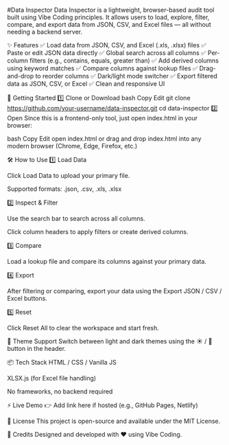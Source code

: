 #Data Inspector
Data Inspector is a lightweight, browser-based audit tool built using Vibe Coding principles. It allows users to load, explore, filter, compare, and export data from JSON, CSV, and Excel files — all without needing a backend server.


✨ Features
✅ Load data from JSON, CSV, and Excel (.xls, .xlsx) files
✅ Paste or edit JSON data directly
✅ Global search across all columns
✅ Per-column filters (e.g., contains, equals, greater than)
✅ Add derived columns using keyword matches
✅ Compare columns against lookup files
✅ Drag-and-drop to reorder columns
✅ Dark/light mode switcher
✅ Export filtered data as JSON, CSV, or Excel
✅ Clean and responsive UI

🚀 Getting Started
1️⃣ Clone or Download
bash
Copy
Edit
git clone https://github.com/your-username/data-inspector.git
cd data-inspector
2️⃣ Open
Since this is a frontend-only tool, just open index.html in your browser:

bash
Copy
Edit
open index.html
or
drag and drop index.html into any modern browser (Chrome, Edge, Firefox, etc.)

🛠 How to Use
1️⃣ Load Data

Click Load Data to upload your primary file.

Supported formats: .json, .csv, .xls, .xlsx

2️⃣ Inspect & Filter

Use the search bar to search across all columns.

Click column headers to apply filters or create derived columns.

3️⃣ Compare

Load a lookup file and compare its columns against your primary data.

4️⃣ Export

After filtering or comparing, export your data using the Export JSON / CSV / Excel buttons.

5️⃣ Reset

Click Reset All to clear the workspace and start fresh.

🌙 Theme Support
Switch between light and dark themes using the ☀️ / 🌙 button in the header.

📦 Tech Stack
HTML / CSS / Vanilla JS

XLSX.js (for Excel file handling)

No frameworks, no backend required

⚡ Live Demo
👉 Add link here if hosted (e.g., GitHub Pages, Netlify)

📝 License
This project is open-source and available under the MIT License.

🙌 Credits
Designed and developed with ❤️ using Vibe Coding.
